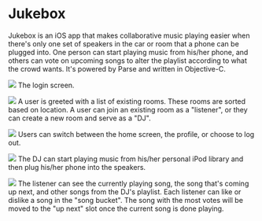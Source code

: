 Jukebox
=======

Jukebox is an iOS app that makes collaborative music playing easier when there's only one set of speakers in the car or room that a phone can be plugged into. One person can start playing music from his/her phone, and others can vote on upcoming songs to alter the playlist according to what the crowd wants. It's powered by Parse and written in Objective-C.

![](https://i.imgur.com/cbpakJI.png)
The login screen.

![](https://i.imgur.com/CbaAvoa.png)
A user is greeted with a list of existing rooms. These rooms are sorted based on location. A user can join an existing room as a "listener", or they can create a new room and serve as a "DJ".

![](https://i.imgur.com/jRnuxdv.png)
Users can switch between the home screen, the profile, or choose to log out.

![](https://i.imgur.com/CqwqeI0.png)
The DJ can start playing music from his/her personal iPod library and then plug his/her phone into the speakers.

![](https://i.imgur.com/YxboF7z.png)
The listener can see the currently playing song, the song that's coming up next, and other songs from the DJ's playlist. Each listener can like or dislike a song in the "song bucket". The song with the most votes will be moved to the "up next" slot once the current song is done playing.
